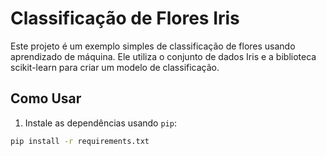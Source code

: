 # Classificação de Flores Iris

Este projeto é um exemplo simples de classificação de flores usando aprendizado de máquina. Ele utiliza o conjunto de dados Iris e a biblioteca scikit-learn para criar um modelo de classificação.

## Como Usar

1. Instale as dependências usando `pip`:

```bash
pip install -r requirements.txt
